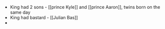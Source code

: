 - King had 2 sons - [[prince Kyle]] and [[prince Aaron]], twins born on the same day
- King had bastard - [[Julian Bas]]
-